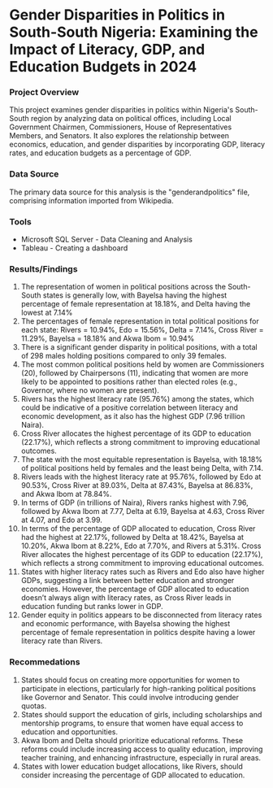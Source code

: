 # Gender Disparities in Politics in South-South Nigeria: Examining the Impact of Literacy, GDP, and Education Budgets in 2024

### Project Overview

This project examines gender disparities in politics within Nigeria's South-South region by analyzing data on political offices, including Local Government Chairmen, Commissioners, House of Representatives Members, and Senators. It also explores the relationship between economics, education, and gender disparities by incorporating GDP, literacy rates, and education budgets as a percentage of GDP.

### Data Source

The primary data source for this analysis is the "genderandpolitics" file, comprising information imported from Wikipedia.

### Tools

 - Microsoft SQL Server - Data Cleaning and Analysis
 - Tableau - Creating a dashboard
   
 ### Results/Findings
  1. The representation of women in political positions across the South-South states is generally low, with Bayelsa having the highest percentage of female representation at 18.18%, and Delta having the lowest at 7.14%
  2. The percentages of female representation in total political positions for each state: Rivers = 10.94%, Edo = 15.56%, Delta = 7.14%, Cross River = 11.29%, Bayelsa = 18.18% and Akwa Ibom = 10.94%
  3. There is a significant gender disparity in political positions, with a total of 298 males holding positions compared to only 39 females.
  4. The most common political positions held by women are Commissioners (20), followed by Chairpersons (11), indicating that women are more likely to be appointed to positions rather than elected roles (e.g., Governor, where no women are present).
  5. Rivers has the highest literacy rate (95.76%) among the states, which could be indicative of a positive correlation between literacy and economic development, as it also has the highest GDP (7.96 trillion Naira).
  6. Cross River allocates the highest percentage of its GDP to education (22.17%), which reflects a strong commitment to improving educational outcomes.
  7. The state with the most equitable representation is Bayelsa, with 18.18% of political positions held by females and the least being Delta, with 7.14.
  8. Rivers leads with the highest literacy rate at 95.76%, followed by Edo at 90.53%, Cross River at 89.03%, Delta at 87.43%, Bayelsa at 86.83%, and Akwa Ibom at 78.84%.
  9. In terms of GDP (in trillions of Naira), Rivers ranks highest with 7.96, followed by Akwa Ibom at 7.77, Delta at 6.19, Bayelsa at 4.63, Cross River at 4.07, and Edo at 3.99.
  10. In terms of the percentage of GDP allocated to education, Cross River had the highest at 22.17%, followed by Delta at 18.42%, Bayelsa at 10.20%, Akwa Ibom at 8.22%, Edo at 7.70%, and Rivers at 5.31%. Cross River allocates the highest percentage of its GDP to education (22.17%), which reflects a strong commitment to improving educational outcomes.
  11. States with higher literacy rates such as Rivers and Edo also have higher GDPs, suggesting a link between better education and stronger economies. However, the percentage of GDP allocated to education doesn’t always align with literacy rates, as Cross River leads in education funding but ranks lower in GDP.
  12. Gender equity in politics appears to be disconnected from literacy rates and economic performance, with Bayelsa showing the highest percentage of female representation in politics despite having a lower literacy rate than Rivers.

      
 ### Recommedations
  1. States should focus on creating more opportunities for women to participate in elections, particularly for high-ranking political positions like Governor and Senator. This could involve introducing gender quotas.
  2. States should support the education of girls, including scholarships and mentorship programs, to ensure that women have equal access to education and opportunities.
  3. Akwa Ibom and Delta should prioritize educational reforms. These reforms could include increasing access to quality education, improving teacher training, and enhancing infrastructure, especially in rural areas.
  4. States with lower education budget allocations, like Rivers, should consider increasing the percentage of GDP allocated to education.






 
 

 
